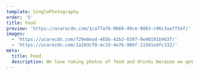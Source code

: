 ```yaml
---
template: SinglePhotography
order: '5'
title: Food
preview: 'https://ucarecdn.com/1ca77a76-0669-49ce-9083-c96c3aa7f54f/'
images:
  - 'https://ucarecdn.com/f29e0ead-465b-42b3-8397-9e40191b9d3f/'
  - 'https://ucarecdn.com/1a103cf8-ec33-4e7b-90bf-11341e4fc332/'
meta:
  title: Food
  description: We love taking photos of food and drinks because we get to taste it all!
---
```

